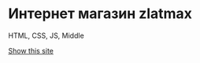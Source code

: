 # Интернет магазин zlatmax
HTML, CSS, JS, Middle

<a href="https://master--jolly-tiramisu-050440.netlify.app/" target="_blank">Show this site</a>
